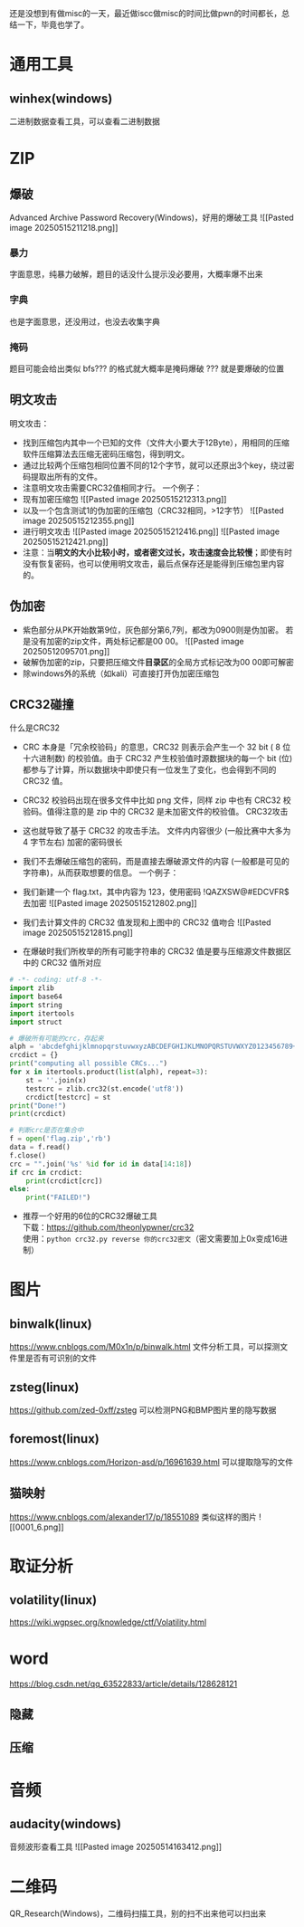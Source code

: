 还是没想到有做misc的一天，最近做iscc做misc的时间比做pwn的时间都长，总结一下，毕竟也学了。
# 通用工具
## winhex(windows)
二进制数据查看工具，可以查看二进制数据
# ZIP
## 爆破
Advanced Archive Password Recovery(Windows)，好用的爆破工具
![[Pasted image 20250515211218.png]]
### 暴力
字面意思，纯暴力破解，题目的话没什么提示没必要用，大概率爆不出来
### 字典 
也是字面意思，还没用过，也没去收集字典
### 掩码
题目可能会给出类似 bfs??? 的格式就大概率是掩码爆破 ??? 就是要爆破的位置
## 明文攻击
明文攻击：

- 找到压缩包内其中一个已知的文件（文件大小要大于12Byte），用相同的压缩软件压缩算法去压缩无密码压缩包，得到明文。
- 通过比较两个压缩包相同位置不同的12个字节，就可以还原出3个key，绕过密码提取出所有的文件。
- 注意明文攻击需要CRC32值相同才行。
一个例子：
- 现有加密压缩包
![[Pasted image 20250515212313.png]]
- 以及一个包含测试1的伪加密的压缩包（CRC32相同，>12字节）
![[Pasted image 20250515212355.png]]
- 进行明文攻击
![[Pasted image 20250515212416.png]]
![[Pasted image 20250515212421.png]]
- 注意：当**明文的大小比较小时，或者密文过长，攻击速度会比较慢**；即使有时没有恢复密码，也可以使用明文攻击，最后点保存还是能得到压缩包里内容的。
## 伪加密
- 紫色部分从PK开始数第9位，灰色部分第6,7列，都改为0900则是伪加密。  若是没有加密的zip文件，两处标记都是00 00。
![[Pasted image 20250512095701.png]]
- 破解伪加密的zip，只要把压缩文件**目录区**的全局方式标记改为00 00即可解密
- 除windows外的系统（如kali）可直接打开伪加密压缩包
## CRC32碰撞
什么是CRC32

- CRC 本身是「冗余校验码」的意思，CRC32 则表示会产生一个 32 bit ( 8 位十六进制数) 的校验值。由于 CRC32 产生校验值时源数据块的每一个 bit (位) 都参与了计算，所以数据块中即使只有一位发生了变化，也会得到不同的 CRC32 值。
- CRC32 校验码出现在很多文件中比如 png 文件，同样 zip 中也有 CRC32 校验码。值得注意的是 zip 中的 CRC32 是未加密文件的校验值。
CRC32攻击

- 这也就导致了基于 CRC32 的攻击手法。
  文件内内容很少 (一般比赛中大多为 4 字节左右)
  加密的密码很长
- 我们不去爆破压缩包的密码，而是直接去爆破源文件的内容 (一般都是可见的字符串)，从而获取想要的信息。
一个例子：

- 我们新建一个 flag.txt，其中内容为 123，使用密码 !QAZXSW@#EDCVFR$ 去加密
![[Pasted image 20250515212802.png]]
- 我们去计算文件的 CRC32 值发现和上图中的 CRC32 值吻合
![[Pasted image 20250515212815.png]]
- 在爆破时我们所枚举的所有可能字符串的 CRC32 值是要与压缩源文件数据区中的 CRC32 值所对应
```python
# -*- coding: utf-8 -*-
import zlib
import base64
import string
import itertools
import struct

# 爆破所有可能的crc，存起来
alph = 'abcdefghijklmnopqrstuvwxyzABCDEFGHIJKLMNOPQRSTUVWXYZ0123456789+/='
crcdict = {}
print("computing all possible CRCs...")
for x in itertools.product(list(alph), repeat=3):
    st = ''.join(x)
    testcrc = zlib.crc32(st.encode('utf8'))
    crcdict[testcrc] = st
print("Done!")
print(crcdict)

# 判断crc是否在集合中
f = open('flag.zip','rb')
data = f.read()
f.close()
crc = "".join('%s' %id for id in data[14:18])
if crc in crcdict:
    print(crcdict[crc])
else:
    print("FAILED!")

```
- 推荐一个好用的6位的CRC32爆破工具  
  下载：https://github.com/theonlypwner/crc32  
  使用：`python crc32.py reverse 你的crc32密文`（密文需要加上0x变成16进制）
# 图片
## binwalk(linux)
https://www.cnblogs.com/M0x1n/p/binwalk.html
文件分析工具，可以探测文件里是否有可识别的文件
## zsteg(linux)
https://github.com/zed-0xff/zsteg
可以检测PNG和BMP图片里的隐写数据
## foremost(linux)
https://www.cnblogs.com/Horizon-asd/p/16961639.html
可以提取隐写的文件
## 猫映射
https://www.cnblogs.com/alexander17/p/18551089
类似这样的图片
![[0001_6.png]]

# 取证分析
## volatility(linux)
https://wiki.wgpsec.org/knowledge/ctf/Volatility.html
# word
https://blog.csdn.net/qq_63522833/article/details/128628121
## 隐藏

## 压缩

# 音频
## audacity(windows)
音频波形查看工具
![[Pasted image 20250514163412.png]]

# 二维码
QR_Research(Windows)，二维码扫描工具，别的扫不出来他可以扫出来